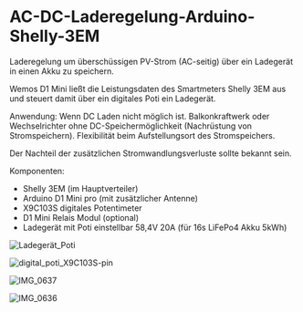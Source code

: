 # AC-DC-Laderegelung-Arduino-Shelly-3EM
Laderegelung um überschüssigen PV-Strom (AC-seitig) über ein Ladegerät in einen Akku zu speichern.

Wemos D1 Mini ließt die Leistungsdaten des Smartmeters Shelly 3EM aus und steuert damit über ein digitales Poti ein Ladegerät.

Anwendung:
Wenn DC Laden nicht möglich ist.
Balkonkraftwerk oder Wechselrichter ohne DC-Speichermöglichkeit (Nachrüstung von Stromspeichern).
Flexibilität beim Aufstellungsort des Stromspeichers.

Der Nachteil der zusätzlichen Stromwandlungsverluste sollte bekannt sein. 

Komponenten:
- Shelly 3EM (im Hauptverteiler)
- Arduino D1 Mini pro (mit zusätzlicher Antenne)
- X9C103S digitales Potentimeter
- D1 Mini Relais Modul (optional)
- Ladegerät mit Poti einstellbar 58,4V 20A (für 16s LiFePo4 Akku 5kWh)

![Ladegerät_Poti](https://github.com/duese1981/AC-DC-Laderegelung-Arduino-Shelly-3EM/assets/142802395/d6074ceb-3240-4481-9419-38751acf9994)

![digital_poti_X9C103S-pin](https://github.com/duese1981/AC-DC-Laderegelung-Arduino-Shelly-3EM/assets/142802395/863944bd-d091-4ffd-a50c-a6e99d91d16f)

![IMG_0637](https://github.com/duese1981/AC-DC-Laderegelung-Arduino-Shelly-3EM/assets/142802395/8460f603-dcc0-472c-9378-143bebd9d43a)

![IMG_0636](https://github.com/duese1981/AC-DC-Laderegelung-Arduino-Shelly-3EM/assets/142802395/be203ee8-6d4d-4937-af72-0eb10eff9995)
